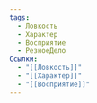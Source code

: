```yaml
---
tags:
  - Ловкость
  - Характер
  - Восприятие
  - РезноеДело
Ссылки:
  - "[[Ловкость]]"
  - "[[Характер]]"
  - "[[Восприятие]]"
---
```

